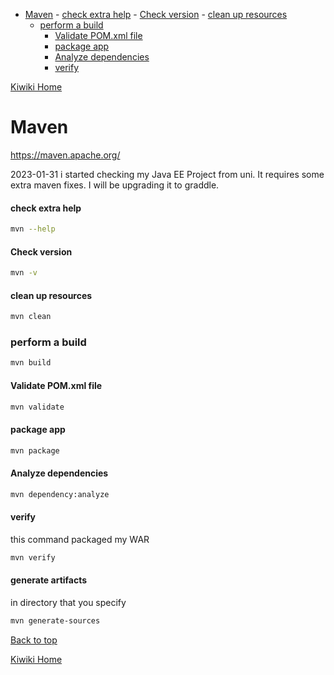 - [Maven](#maven)
      - [check extra help](#check-extra-help)
      - [Check version](#check-version)
      - [clean up resources](#clean-up-resources)
    - [perform a build](#perform-a-build)
      - [Validate POM.xml file](#validate-pomxml-file)
      - [package app](#package-app)
      - [Analyze dependencies](#analyze-dependencies)
      - [verify](#verify)

[Kiwiki Home](/../../)
# Maven

https://maven.apache.org/

2023-01-31
i started checking my Java EE Project from uni. It requires some extra maven fixes. I will be upgrading it to graddle.

#### check extra help

```bash
mvn --help
```

#### Check version

```bash
mvn -v
```

#### clean up resources

```bash
mvn clean
```

### perform a build

```bash
mvn build
```

#### Validate POM.xml file

```bash
mvn validate
```

#### package app

```bash
mvn package
```

#### Analyze dependencies

```bash
mvn dependency:analyze
```

#### verify

this command packaged my WAR

```bash
mvn verify
```

#### generate artifacts
in <sourceRoot> directory that you specify
```bash
mvn generate-sources
```
[Back to top](#)

[Kiwiki Home](/../../)
